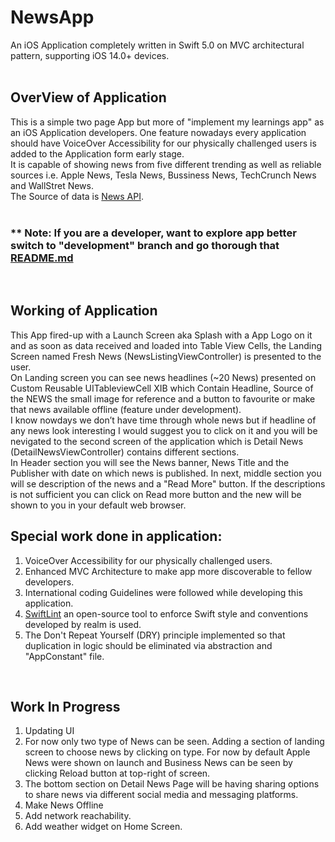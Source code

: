# NewsApp

An iOS Application completely written in Swift 5.0 on MVC architectural pattern, supporting iOS 14.0+ devices. 
<br /><br />
## OverView of Application<br />
This is a simple two page App but more of "implement my learnings app" as an iOS Application developers.
One feature nowadays every application should have VoiceOver Accessibility for our physically challenged users is added to the Application form early stage.<br />
It is capable of showing news from five different trending as well as reliable sources i.e. Apple News, Tesla News, Bussiness News, TechCrunch News and WallStret News.<br />
The Source of data is <a href = "https://newsapi.org/">News API</a>.
<br /><br />
### ** Note: If you are a developer, want to explore app better switch to "development" branch and go thorough that <a href = "https://github.com/ShivanshGaur6096/NewsApp/blob/development/README.md">README.md</a>
<br />

## Working of Application <br />
This App fired-up with a Launch Screen aka Splash with a App Logo on it and as soon as data received and loaded into Table View Cells,
the Landing Screen named Fresh News (NewsListingViewController) is presented to the user.<br />
On Landing screen you can see news headlines (~20 News) presented on Custom Reusable UITableviewCell XIB which Contain Headline, Source of the NEWS the small image for reference and a button to favourite or make that news available offline (feature under development).<br />
I know nowdays we don’t have time through whole news but if headline of any news look interesting I would suggest you to click on it and you will be nevigated to the second screen of the application which is Detail News (DetailNewsViewController) contains different sections.<br />
In Header section you will see the News banner, News Title and the Publisher with date on which news is published. In next, middle section you will se description of the news and a "Read More" button. If the descriptions is not sufficient you can click on Read more button and the new will be shown to you in your default web browser.
<br />

## Special work done in application:
1. VoiceOver Accessibility for our physically challenged users.
2. Enhanced MVC Architecture to make app more discoverable to fellow developers.
3. International coding Guidelines were followed while developing this application.
4. <a href = "https://github.com/realm/SwiftLint">SwiftLint</a> an open-source tool to enforce Swift style and conventions developed by realm is used.
5. The Don't Repeat Yourself (DRY) principle implemented so that duplication in logic should be eliminated via abstraction and "AppConstant" file.
<br />

## Work In Progress
1. Updating UI<br />
2. For now only two type of News can be seen. Adding a section of landing screen to choose news by clicking on type. For now by default Apple News were shown on launch and Business News can be seen by clicking Reload button at top-right of screen.<br />
3. The bottom section on Detail News Page will be having sharing options to share news via different social media and messaging platforms. <br />
4. Make News Offline<br />
5. Add network reachability.<br />
6. Add weather widget on Home Screen.<br />
